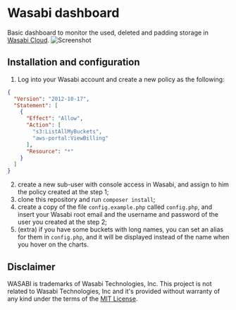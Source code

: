# Wasabi dashboard
Basic dashboard to monitor the used, deleted and padding storage in [Wasabi Cloud](https://wasabi.com/).
![Screenshot](https://i.imgur.com/N07Ed4y.png)

## Installation and configuration
1. Log into your Wasabi account and create a new policy as the following:
```json
{
  "Version": "2012-10-17",
  "Statement": [
    {
      "Effect": "Allow",
      "Action": [
        "s3:ListAllMyBuckets",
        "aws-portal:ViewBilling"
      ],
      "Resource": "*"
    }
  ]
}
```
2. create a new sub-user with console access in Wasabi, and assign to him the policy created at the step 1;
3. clone this repository and run `composer install`;
4. create a copy of the file `config.example.php` called `config.php`, and insert your Wasabi root email and the username and password of the user you created at the step 2;
5. (extra) if you have some buckets with long names, you can set an alias for them in `config.php`, and it will be displayed instead of the name when you hover on the charts.

## Disclaimer
WASABI is trademarks of Wasabi Technologies, Inc. This project is not related to Wasabi Technologies, Inc and it's provided without warranty of any kind under the terms of the [MIT License](https://github.com/cristianlivella/wasabi-dashboard/blob/master/LICENSE).

